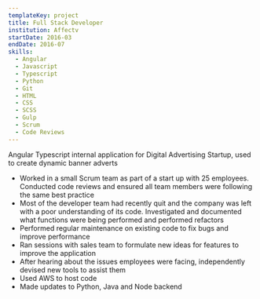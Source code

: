 ```yaml
---
templateKey: project
title: Full Stack Developer
institution: Affectv
startDate: 2016-03
endDate: 2016-07
skills:
  - Angular
  - Javascript
  - Typescript
  - Python
  - Git
  - HTML
  - CSS
  - SCSS
  - Gulp
  - Scrum
  - Code Reviews
---
```

Angular Typescript internal application for Digital Advertising Startup, used to create dynamic banner adverts

* Worked in a small Scrum team as part of a start up with 25 employees. Conducted code reviews and ensured all team members were following the same best practice
* Most of the developer team had recently quit and the company was left with a poor understanding of its code. Investigated and documented what functions were being performed and performed refactors
* Performed regular maintenance on existing code to fix bugs and improve performance
* Ran sessions with sales team to formulate new ideas for features to improve the application
* After hearing about the issues employees were facing, independently devised new tools to assist them
* Used AWS to host code
* Made updates to Python, Java and Node backend
